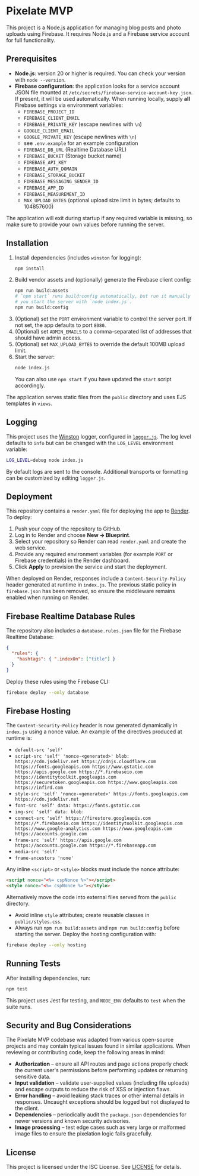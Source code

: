 # Pixelate MVP

This project is a Node.js application for managing blog posts and photo uploads using Firebase. It requires Node.js and a Firebase service account for full functionality.

## Prerequisites

- **Node.js**: version 20 or higher is required. You can check your version with `node --version`.
- **Firebase configuration**: the application looks for a service account JSON
  file mounted at `/etc/secrets/firebase-service-account-key.json`. If present,
  it will be used automatically. When running locally, supply **all** Firebase
  settings via environment variables:
  - `FIREBASE_PROJECT_ID`
  - `FIREBASE_CLIENT_EMAIL`
  - `FIREBASE_PRIVATE_KEY` (escape newlines with `\n`)
  - `GOOGLE_CLIENT_EMAIL`
  - `GOOGLE_PRIVATE_KEY` (escape newlines with `\n`)
  - see `.env.example` for an example configuration
  - `FIREBASE_DB_URL` (Realtime Database URL)
  - `FIREBASE_BUCKET` (Storage bucket name)
  - `FIREBASE_API_KEY`
  - `FIREBASE_AUTH_DOMAIN`
  - `FIREBASE_STORAGE_BUCKET`
  - `FIREBASE_MESSAGING_SENDER_ID`
  - `FIREBASE_APP_ID`
  - `FIREBASE_MEASUREMENT_ID`
  - `MAX_UPLOAD_BYTES` (optional upload size limit in bytes; defaults to 104857600)

The application will exit during startup if any required variable is missing,
so make sure to provide your own values before running the server.

## Installation

1. Install dependencies (includes `winston` for logging):
   ```bash
   npm install
   ```
2. Build vendor assets and (optionally) generate the Firebase client config:
   ```bash
   npm run build:assets
   # `npm start` runs build:config automatically, but run it manually if
   # you start the server with `node index.js`.
   npm run build:config
   ```
3. (Optional) set the `PORT` environment variable to control the server port. If not set, the app defaults to port `8080`.
4. (Optional) set `ADMIN_EMAILS` to a comma-separated list of addresses that should have admin access.
5. (Optional) set `MAX_UPLOAD_BYTES` to override the default 100MB upload limit.
6. Start the server:
   ```bash
   node index.js
   ```
   You can also use `npm start` if you have updated the `start` script accordingly.

The application serves static files from the `public` directory and uses EJS templates in `views`.

## Logging

This project uses the [Winston](https://github.com/winstonjs/winston) logger, configured in
[`logger.js`](logger.js). The log level defaults to `info` but can be changed with
the `LOG_LEVEL` environment variable:

```bash
LOG_LEVEL=debug node index.js
```

By default logs are sent to the console. Additional transports or formatting can
be customized by editing `logger.js`.

## Deployment

This repository contains a `render.yaml` file for deploying the app to
[Render](https://render.com). To deploy:

1. Push your copy of the repository to GitHub.
2. Log in to Render and choose **New &rarr; Blueprint**.
3. Select your repository so Render can read `render.yaml` and create the web
   service.
4. Provide any required environment variables (for example `PORT` or Firebase
   credentials) in the Render dashboard.
5. Click **Apply** to provision the service and start the deployment.

When deployed on Render, responses include a `Content-Security-Policy`
header generated at runtime in `index.js`. The previous static policy in
`firebase.json` has been removed, so ensure the middleware remains
enabled when running on Render.

## Firebase Realtime Database Rules

The repository also includes a `database.rules.json` file for the Firebase
Realtime Database:

```json
{
  "rules": {
    "hashtags": { ".indexOn": ["title"] }
  }
}
```

Deploy these rules using the Firebase CLI:

```bash
firebase deploy --only database
```

## Firebase Hosting

The `Content-Security-Policy` header is now generated dynamically in
`index.js` using a nonce value. An example of the directives produced at
runtime is:

- `default-src 'self'`
- `script-src 'self' 'nonce-<generated>' blob: https://cdn.jsdelivr.net https://cdnjs.cloudflare.com https://fonts.googleapis.com https://www.gstatic.com https://apis.google.com https://*.firebaseio.com https://identitytoolkit.googleapis.com https://securetoken.googleapis.com https://www.googleapis.com https://infird.com`
- `style-src 'self' 'nonce-<generated>' https://fonts.googleapis.com https://cdn.jsdelivr.net`
- `font-src 'self' data: https://fonts.gstatic.com`
- `img-src 'self' data: blob:`
- `connect-src 'self' https://firestore.googleapis.com https://*.firebaseio.com https://identitytoolkit.googleapis.com https://www.google-analytics.com https://www.googleapis.com https://accounts.google.com`
- `frame-src 'self' https://apis.google.com https://accounts.google.com https://*.firebaseapp.com`
- `media-src 'self'`
- `frame-ancestors 'none'`

Any inline `<script>` or `<style>` blocks must include the nonce attribute:
```html
<script nonce="<%= cspNonce %>"></script>
<style nonce="<%= cspNonce %>"></style>
```
Alternatively move the code into external files served from the `public`
directory.

- Avoid inline `style` attributes; create reusable classes in `public/styles.css`.
- Always run `npm run build:assets` and `npm run build:config` before starting the server.
Deploy the hosting configuration with:

```bash
firebase deploy --only hosting
```

## Running Tests

After installing dependencies, run:

```bash
npm test
```

This project uses Jest for testing, and `NODE_ENV` defaults to `test` when the suite runs.

## Security and Bug Considerations

The Pixelate MVP codebase was adapted from various open-source projects and
may contain typical issues found in similar applications. When reviewing or
contributing code, keep the following areas in mind:

- **Authorization** – ensure all API routes and page actions properly check the
  current user's permissions before performing updates or returning sensitive
  data.
- **Input validation** – validate user-supplied values (including file uploads)
  and escape outputs to reduce the risk of XSS or injection flaws.
- **Error handling** – avoid leaking stack traces or other internal details in
  responses. Uncaught exceptions should be logged but not displayed to the
  client.
- **Dependencies** – periodically audit the `package.json` dependencies for
  newer versions and known security advisories.
- **Image processing** – test edge cases such as very large or malformed image
  files to ensure the pixelation logic fails gracefully.


## License

This project is licensed under the ISC License. See [LICENSE](LICENSE) for details.
